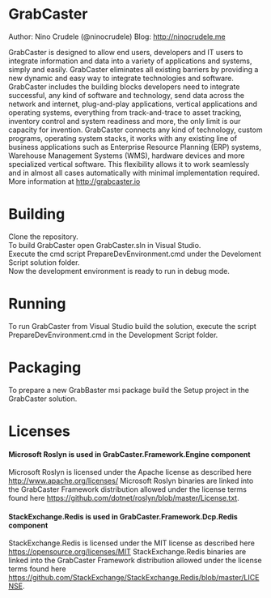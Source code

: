 # GrabCaster

Author: Nino Crudele (@ninocrudele)
Blog: http://ninocrudele.me

GrabCaster is designed to allow end users, developers and IT users to integrate information and data into a variety of applications and systems, simply and easily.
GrabCaster eliminates all existing barriers by providing a new dynamic and easy way to integrate technologies and software.
GrabCaster includes the building blocks developers need to integrate successful, any kind of software and technology, send data across the network and internet, plug-and-play applications, vertical applications and operating systems, everything from track-and-trace to asset tracking, inventory control and system readiness and more, the only limit is our capacity for invention.
GrabCaster connects any kind of technology, custom programs, operating system stacks, it works with any existing line of business applications such as Enterprise Resource Planning (ERP) systems, Warehouse Management Systems (WMS), hardware devices and more specialized vertical software. This flexibility allows it to work seamlessly and in almost all cases automatically with minimal implementation required.
More information at http://grabcaster.io

# Building
Clone the repository.  
To build GrabCaster open GrabCaster.sln in Visual Studio.  
Execute the cmd script PrepareDevEnvironment.cmd under the Develoment Script solution folder.  
Now the development environment is ready to run in debug mode.  

# Running
To run GrabCaster from Visual Studio build the solution, execute the script PrepareDevEnvironment.cmd in the Development Script folder.

# Packaging
To prepare a new GrabBaster msi package build the Setup project in the GrabCaster solution.

# Licenses

#### Microsoft Roslyn is used in GrabCaster.Framework.Engine component

Microsoft Roslyn is licensed under the Apache license as described here http://www.apache.org/licenses/
Microsoft Roslyn binaries are linked into the GrabCaster Framework distribution allowed under the license terms found here https://github.com/dotnet/roslyn/blob/master/License.txt.

#### StackExchange.Redis is used in GrabCaster.Framework.Dcp.Redis component

StackExchange.Redis is licensed under the MIT license as described here https://opensource.org/licenses/MIT
StackExchange.Redis binaries are linked into the GrabCaster Framework distribution allowed under the license terms found here https://github.com/StackExchange/StackExchange.Redis/blob/master/LICENSE.
